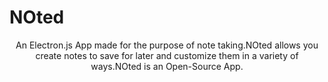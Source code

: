 # NOted

<p align="center" width="70%">An Electron.js App made for the purpose of note taking.NOted allows you create notes to save for later and customize them in a variety of ways.NOted is an Open-Source App.</p>
